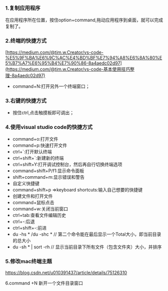 ### 1.复制应用程序

在应用程序所在位置，按住option+command,拖动应用程序到桌面，就可以完成复制了。

### 2.终端的快捷方式

[https://medium.com/@tim.w.Creator/vs-code-%E5%9F%BA%E6%9C%AC%E4%BD%BF%E7%94%A8%E6%8A%80%E5%B7%A7%E6%95%B4%E7%90%86-8a4aedc02d97](https://medium.com/@tim.w.Creator/vs-code-基本使用技巧整理-8a4aedc02d97)

- command+N:打开另外一个终端窗口；

### 3.右键的快捷方式

- 按住ctrl,点击触摸板即可调出；

### 4.使用visual studio code的快捷方式

- command+o:打开文件
- command+p:快速打开文件
- ctrl+`:打开默认终端
- ctrl+shift+`:新建新的终端
- ctrl+shift+Y:打开调试控制台，然后再自行切换终端选项
- command+shift+P/f1:显示命令面板
- shift+command+m:显示错误和警告
- 自定义快捷键
- command+shift+p =>keyboard shortcuts:输入自己想要的快捷键
- 创建文件和打开文件
- command+鼠标点击
- command+w:关闭当前窗口
- ctrl+tab:查看文件编辑历史
- ctrl+-:后退
- ctrl+shift+-:前进
- du -hs * /du -shc * // 第二个命令能在最后显示一个Total大小，即当前目录的总大小
- du -sh * | sort -rh  // 显示当前目录下所有文件（包含文件夹）大小，并排序

### 5.修改mac终端主题

https://blog.csdn.net/u010391437/article/details/75126310

 6.command +N 新开一个文件目录窗口